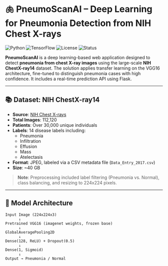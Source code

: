# 🫁 PneumoScanAI – Deep Learning for Pneumonia Detection from NIH Chest X-rays

![Python](https://img.shields.io/badge/Python-3.8+-blue.svg)
![TensorFlow](https://img.shields.io/badge/TensorFlow-2.x-orange.svg)
![License](https://img.shields.io/badge/License-MIT-green.svg)
![Status](https://img.shields.io/badge/Status-Completed-success)

**PneumoScanAI** is a deep learning-based web application designed to detect **pneumonia from chest X-ray images** using the large-scale **NIH ChestX-ray14** dataset. The solution applies transfer learning on the VGG16 architecture, fine-tuned to distinguish pneumonia cases with high confidence. It includes a real-time prediction API using Flask.

---

## 📚 Dataset: NIH ChestX-ray14

- **Source**: [NIH Chest X-rays](https://www.kaggle.com/datasets/nih-chest-xrays/data)
- **Total Images**: 112,120
- **Patients**: Over 30,000 unique individuals
- **Labels**: 14 disease labels including:
  - Pneumonia
  - Infiltration
  - Effusion
  - Mass
  - Atelectasis
- **Format**: JPEG, labeled via a CSV metadata file (`Data_Entry_2017.csv`)
- **Size**: ~40 GB

> **Note**: Preprocessing included label filtering (Pneumonia vs. Normal), class balancing, and resizing to 224x224 pixels.

---

## 🧠 Model Architecture

```text
Input Image (224x224x3)
      ↓
Pretrained VGG16 (imagenet weights, frozen base)
      ↓
GlobalAveragePooling2D
      ↓
Dense(128, ReLU) + Dropout(0.5)
      ↓
Dense(1, Sigmoid)
      ↓
Output → Pneumonia / Normal
